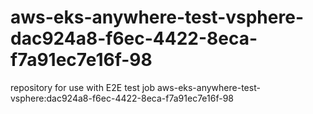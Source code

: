 # aws-eks-anywhere-test-vsphere-dac924a8-f6ec-4422-8eca-f7a91ec7e16f-98
repository for use with E2E test job aws-eks-anywhere-test-vsphere:dac924a8-f6ec-4422-8eca-f7a91ec7e16f-98
